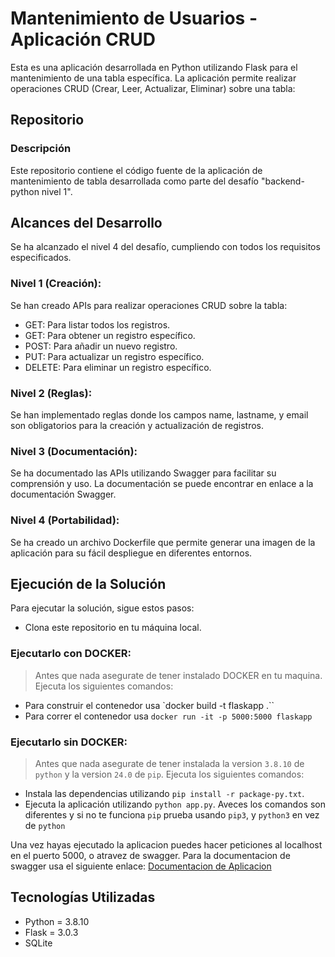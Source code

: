 # Mantenimiento de Usuarios - Aplicación CRUD
Esta es una aplicación desarrollada en Python utilizando Flask para el mantenimiento de una tabla específica. La aplicación permite realizar operaciones CRUD (Crear, Leer, Actualizar, Eliminar) sobre una tabla:

## Repositorio
### Descripción
Este repositorio contiene el código fuente de la aplicación de mantenimiento de tabla desarrollada como parte del desafío "backend-python nivel 1".

## Alcances del Desarrollo
Se ha alcanzado el nivel 4 del desafío, cumpliendo con todos los requisitos especificados.
### Nivel 1 (Creación):
Se han creado APIs para realizar operaciones CRUD sobre la tabla:
* GET: Para listar todos los registros.
* GET: Para obtener un registro específico.
* POST: Para añadir un nuevo registro.
* PUT: Para actualizar un registro específico.
* DELETE: Para eliminar un registro específico.
### Nivel 2 (Reglas):
Se han implementado reglas donde los campos name, lastname, y email son obligatorios para la creación y actualización de registros.

### Nivel 3 (Documentación):
Se ha documentado las APIs utilizando Swagger para facilitar su comprensión y uso. La documentación se puede encontrar en enlace a la documentación Swagger.

### Nivel 4 (Portabilidad):
Se ha creado un archivo Dockerfile que permite generar una imagen de la aplicación para su fácil despliegue en diferentes entornos.

## Ejecución de la Solución
Para ejecutar la solución, sigue estos pasos:
* Clona este repositorio en tu máquina local.

### Ejecutarlo con DOCKER:
> Antes que nada asegurate de tener instalado DOCKER en tu maquina.
Ejecuta los siguientes comandos:
* Para construir el contenedor usa `docker build -t flaskapp .``
* Para correr el contenedor usa `docker run -it -p 5000:5000 flaskapp`

### Ejecutarlo sin DOCKER:
> Antes que nada asegurate de tener instalada la version `3.8.10` de `python` y la version `24.0` de `pip`.
Ejecuta los siguientes comandos:
* Instala las dependencias utilizando `pip install -r package-py.txt`.
* Ejecuta la aplicación utilizando `python app.py`.
Aveces los comandos son diferentes y si no te funciona `pip` prueba usando `pip3`, y `python3` en vez de `python`

Una vez hayas ejecutado la aplicacion puedes hacer peticiones al localhost en el puerto 5000, o atravez de swagger.
Para la documentacion de swagger usa el siguiente enlace: [Documentacion de Aplicacion](http://localhost:5000/api/docs/#/)

## Tecnologías Utilizadas
* Python = 3.8.10
* Flask = 3.0.3
* SQLite
